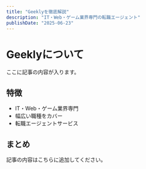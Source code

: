 ```yaml
---
title: "Geeklyを徹底解説"
description: "IT・Web・ゲーム業界専門の転職エージェント"
publishDate: "2025-06-23"
---
```


# Geeklyについて

ここに記事の内容が入ります。

## 特徴

- IT・Web・ゲーム業界専門
- 幅広い職種をカバー
- 転職エージェントサービス

## まとめ

記事の内容はこちらに追加してください。